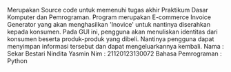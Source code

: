 Merupakan Source code untuk memenuhi tugas akhir Praktikum Dasar Komputer dan Pemrograman. Program merupakan E-commerce Invoice Generator yang akan menghasilkan 'Inovice' untuk nantinya diserahkan kepada konsumen. Pada GUI ini, pengguna akan menuliskan identitas dari konsumen beserta produk-produk yang dibeli. Nantinya pengguna dapat menyimpan informasi tersebut dan dapat mengeluarkannya kembali. 
Nama : Sekar Bestari Nindita Yasmin
Nim : 21120123130072
Bahasa Pemrograman : Python
